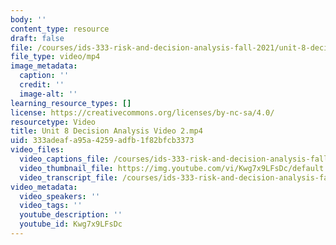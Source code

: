```yaml
---
body: ''
content_type: resource
draft: false
file: /courses/ids-333-risk-and-decision-analysis-fall-2021/unit-8-decision-analysis-video-2_360p_16_9.mp4
file_type: video/mp4
image_metadata:
  caption: ''
  credit: ''
  image-alt: ''
learning_resource_types: []
license: https://creativecommons.org/licenses/by-nc-sa/4.0/
resourcetype: Video
title: Unit 8 Decision Analysis Video 2.mp4
uid: 333adeaf-a95a-4259-adfb-1f82bfcb3373
video_files:
  video_captions_file: /courses/ids-333-risk-and-decision-analysis-fall-2021/1isY0tVSiRX_9ahzrCl6SurUjnVpbkLC4_transcript.webvtt
  video_thumbnail_file: https://img.youtube.com/vi/Kwg7x9LFsDc/default.jpg
  video_transcript_file: /courses/ids-333-risk-and-decision-analysis-fall-2021/1isY0tVSiRX_9ahzrCl6SurUjnVpbkLC4_transcript.pdf
video_metadata:
  video_speakers: ''
  video_tags: ''
  youtube_description: ''
  youtube_id: Kwg7x9LFsDc
---
```

